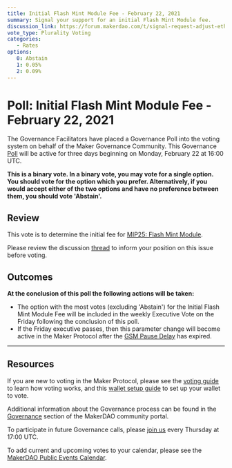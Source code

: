```yaml
---
title: Initial Flash Mint Module Fee - February 22, 2021
summary: Signal your support for an initial Flash Mint Module fee.
discussion_link: https://forum.makerdao.com/t/signal-request-adjust-eth-a-dc-iam-line-2021-04/6332
vote_type: Plurality Voting
categories:
   - Rates
options:
   0: Abstain
   1: 0.05%
   2: 0.09%
---
```

# Poll: Initial Flash Mint Module Fee - February 22, 2021

The Governance Facilitators have placed a Governance Poll into the voting system on behalf of the Maker Governance Community. This Governance [Poll](https://community-development.makerdao.com/en/learn/governance/on-chain-gov) will be active for three days beginning on Monday, February 22 at 16:00 UTC.

**This is a binary vote. In a binary vote, you may vote for a single option. You should vote for the option which you prefer. Alternatively, if you would accept either of the two options and have no preference between them, you should vote 'Abstain'.**

## Review 

This vote is to determine the initial fee for [MIP25: Flash Mint Module](https://forum.makerdao.com/t/mip25-flash-mint-module/4400).

Please review the discussion [thread](https://forum.makerdao.com/t/signal-request-initial-flash-mint-module-fee/6485) to inform your position on this issue before voting.

## Outcomes

**At the conclusion of this poll the following actions will be taken:**

* The option with the most votes (excluding 'Abstain') for the Initial Flash Mint Module Fee will be included in the weekly Executive Vote on the Friday following the conclusion of this poll.  
* If the Friday executive passes, then this parameter change will become active in the Maker Protocol after the [GSM Pause Delay](https://community-development.makerdao.com/en/learn/governance/param-gsm-pause-delay) has expired.

---

## Resources

If you are new to voting in the Maker Protocol, please see the [voting guide](https://community-development.makerdao.com/en/learn/governance/how-voting-works/) to learn how voting works, and this [wallet setup guide](https://community-development.makerdao.com/en/learn/governance/voting-setup/) to set up your wallet to vote.

Additional information about the Governance process can be found in the [Governance](https://community-development.makerdao.com/en/learn/governance) section of the MakerDAO community portal.

To participate in future Governance calls, please [join us](https://github.com/makerdao/community/tree/master/governance/governance-and-risk-meetings) every Thursday at 17:00 UTC.

To add current and upcoming votes to your calendar, please see the [MakerDAO Public Events Calendar](https://calendar.google.com/calendar/embed?src=makerdao.com_3efhm2ghipksegl009ktniomdk%40group.calendar.google.com&ctz=UTC&mode=week&showCalendars=0&showPrint=0).
